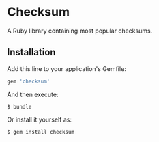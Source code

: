 # Checksum

A Ruby library containing most popular checksums.

## Installation

Add this line to your application's Gemfile:

```ruby
gem 'checksum'
```

And then execute:

    $ bundle

Or install it yourself as:

    $ gem install checksum